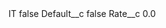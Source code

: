 <?xml version="1.0" encoding="UTF-8"?>
<CustomMetadata xmlns="http://soap.sforce.com/2006/04/metadata" xmlns:xsi="http://www.w3.org/2001/XMLSchema-instance" xmlns:xsd="http://www.w3.org/2001/XMLSchema">
    <label>IT</label>
    <protected>false</protected>
    <values>
        <field>Default__c</field>
        <value xsi:type="xsd:string">false</value>
    </values>
    <values>
        <field>Rate__c</field>
        <value xsi:type="xsd:double">0.0</value>
    </values>
</CustomMetadata>
